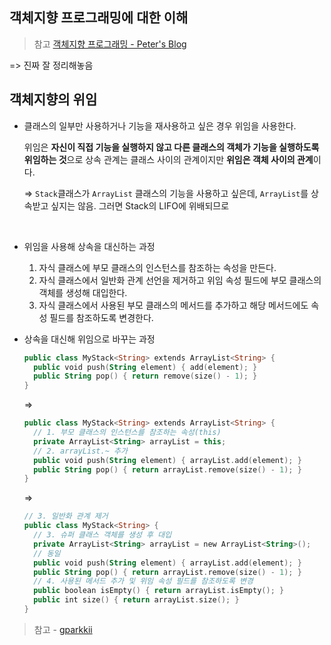 ## 객체지향 프로그래밍에 대한 이해

> 참고 [객체지향 프로그래밍  - Peter's Blog](https://gracefulprograming.tistory.com/130)

=> 진짜 잘 정리해놓음 







## 객체지향의 위임

+ 클래스의 일부만 사용하거나 기능을 재사용하고 싶은 경우 위임을 사용한다. 

  위임은 **자신이 직접 기능을 실행하지 않고 다른 클래스의 객체가 기능을 실행하도록 위임하는 것**으로 상속 관계는 클래스 사이의 관계이지만 **위임은 객체 사이의 관계**이다. 

  => `Stack`클래스가 `ArrayList` 클래스의 기능을 사용하고 싶은데, `ArrayList`를 상속받고 싶지는 않음. 그러면 Stack의 LIFO에 위배되므로

<br>

+ 위임을 사용해 상속을 대신하는 과정
  1. 자식 클래스에 부모 클래스의 인스턴스를 참조하는 속성을 만든다.
  2. 자식 클래스에서 일반화 관계 선언을 제거하고 위임 속성 필드에 부모 클래스의 객체를 생성해 대입한다.
  3. 자식 클래스에서 사용된 부모 클래스의 메서드를 추가하고 해당 메서드에도 속성 필드를 참조하도록 변경한다.



+ 상속을 대신해 위임으로 바꾸는 과정

  ```kotlin
  public class MyStack<String> extends ArrayList<String> {
    public void push(String element) { add(element); }
    public String pop() { return remove(size() - 1); }
  }
  ```

  =>

  ```kotlin
  public class MyStack<String> extends ArrayList<String> {
    // 1. 부모 클래스의 인스턴스를 참조하는 속성(this)
    private ArrayList<String> arrayList = this;
    // 2. arrayList.~ 추가
    public void push(String element) { arrayList.add(element); }
    public String pop() { return arrayList.remove(size() - 1); }
  }
  ```

  =>

  ```kotlin
  // 3. 일반화 관계 제거
  public class MyStack<String> {
    // 3. 슈퍼 클래스 객체를 생성 후 대입
    private ArrayList<String> arrayList = new ArrayList<String>();
    // 동일
    public void push(String element) { arrayList.add(element); }
    public String pop() { return arrayList.remove(size() - 1); }
    // 4. 사용된 메서드 추가 및 위임 속성 필드를 참조하도록 변경
    public boolean isEmpty() { return arrayList.isEmpty(); }
    public int size() { return arrayList.size(); }
  }
  ```

> 참고 - [gparkkii](https://velog.io/@gparkkii/oop00)

